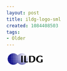 ```yaml
---
layout: post
title: ildg-logo-sml
created: 1084408503
tags:
- Older
---
```


<img src="/image/images/ildg-logo-sml-671.png"/>

